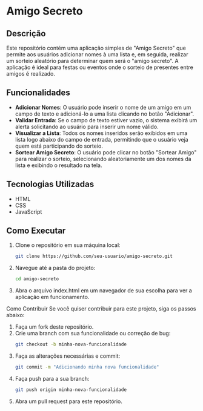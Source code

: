 # Amigo Secreto

## Descrição

Este repositório contém uma aplicação simples de "Amigo Secreto" que permite aos usuários adicionar nomes à uma lista e, em seguida, realizar um sorteio aleatório para determinar quem será o "amigo secreto". A aplicação é ideal para festas ou eventos onde o sorteio de presentes entre amigos é realizado.

## Funcionalidades

- **Adicionar Nomes**: O usuário pode inserir o nome de um amigo em um campo de texto e adicioná-lo a uma lista clicando no botão "Adicionar".
- **Validar Entrada**: Se o campo de texto estiver vazio, o sistema exibirá um alerta solicitando ao usuário para inserir um nome válido.
- **Visualizar a Lista**: Todos os nomes inseridos serão exibidos em uma lista logo abaixo do campo de entrada, permitindo que o usuário veja quem está participando do sorteio.
- **Sortear Amigo Secreto**: O usuário pode clicar no botão "Sortear Amigo" para realizar o sorteio, selecionando aleatoriamente um dos nomes da lista e exibindo o resultado na tela.

## Tecnologias Utilizadas

- HTML
- CSS
- JavaScript

## Como Executar

1. Clone o repositório em sua máquina local:
   ```bash
   git clone https://github.com/seu-usuario/amigo-secreto.git
2. Navegue até a pasta do projeto:
    ```bash
   cd amigo-secreto
3. Abra o arquivo index.html em um navegador de sua escolha para ver a aplicação em funcionamento.

Como Contribuir
Se você quiser contribuir para este projeto, siga os passos abaixo:

1. Faça um fork deste repositório.
2. Crie uma branch com sua funcionalidade ou correção de bug:
   ```bash
   git checkout -b minha-nova-funcionalidade
3. Faça as alterações necessárias e commit:
   ```bash
   git commit -m "Adicionando minha nova funcionalidade"
4. Faça push para a sua branch:
   ```bash
   git push origin minha-nova-funcionalidade
5. Abra um pull request para este repositório.

   

